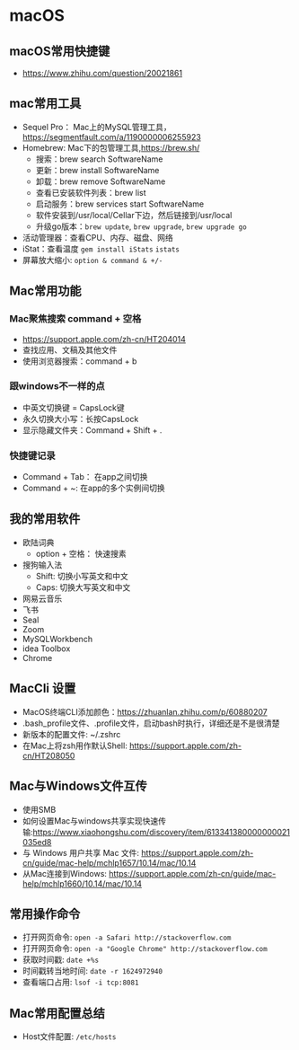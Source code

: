 # macOS

## macOS常用快捷键

- https://www.zhihu.com/question/20021861

## mac常用工具

- Sequel Pro： Mac上的MySQL管理工具，<https://segmentfault.com/a/1190000006255923>
- Homebrew: Mac下的包管理工具,<https://brew.sh/>
  - 搜索：brew search SoftwareName
  - 更新：brew install SoftwareName
  - 卸载：brew remove SoftwareName
  - 查看已安装软件列表：brew list
  - 启动服务：brew services start SoftwareName
  - 软件安装到/usr/local/Cellar下边，然后链接到/usr/local
  - 升级go版本：`brew update`, `brew upgrade`, `brew upgrade go`
- 活动管理器：查看CPU、内存、磁盘、网络
- iStat：查看温度 `gem install iStats` `istats`
- 屏幕放大缩小: `option & command & +/-`

## Mac常用功能

### Mac聚焦搜索 command + 空格

- <https://support.apple.com/zh-cn/HT204014>
- 查找应用、文稿及其他文件
- 使用浏览器搜索：command + b

### 跟windows不一样的点

- 中英文切换键 = CapsLock键
- 永久切换大小写：长按CapsLock
- 显示隐藏文件夹：Command + Shift + .

### 快捷键记录

- Command + Tab： 在app之间切换
- Command + ~: 在app的多个实例间切换

## 我的常用软件

- 欧陆词典
  - option + 空格： 快速搜素
- 搜狗输入法
  - Shift: 切换小写英文和中文
  - Caps: 切换大写英文和中文
- 网易云音乐
- 飞书
- Seal
- Zoom
- MySQLWorkbench
- idea Toolbox
- Chrome

## MacCli 设置

- MacOS终端CLI添加颜色：<https://zhuanlan.zhihu.com/p/60880207>
- .bash_profile文件、.profile文件，启动bash时执行，详细还是不是很清楚
- 新版本的配置文件: ~/.zshrc
- 在Mac上将zsh用作默认Shell: <https://support.apple.com/zh-cn/HT208050>

## Mac与Windows文件互传
- 使用SMB
- 如何设置Mac与windows共享实现快速传输:<https://www.xiaohongshu.com/discovery/item/613341380000000021035ed8>
- 与 Windows 用户共享 Mac 文件: <https://support.apple.com/zh-cn/guide/mac-help/mchlp1657/10.14/mac/10.14>
- 从Mac连接到Windows: <https://support.apple.com/zh-cn/guide/mac-help/mchlp1660/10.14/mac/10.14>


## 常用操作命令

- 打开网页命令: `open -a Safari http://stackoverflow.com`
- 打开网页命令: `open -a "Google Chrome" http://stackoverflow.com`
- 获取时间戳: `date +%s`
- 时间戳转当地时间: `date -r 1624972940`
- 查看端口占用: `lsof -i tcp:8081`

## Mac常用配置总结

- Host文件配置: `/etc/hosts`
